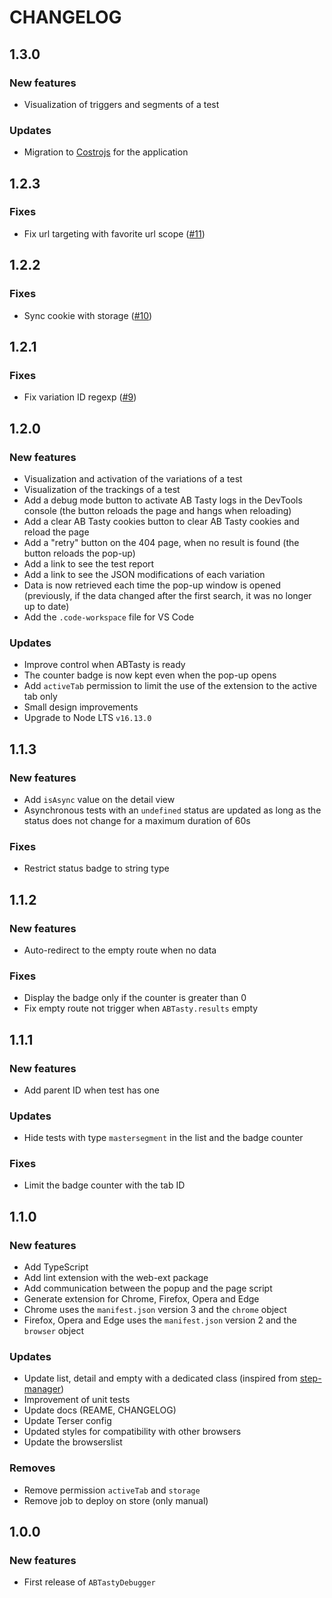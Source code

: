 # CHANGELOG

## 1.3.0

### New features

- Visualization of triggers and segments of a test

### Updates

- Migration to [Costrojs](https://github.com/costrojs/costro) for the application

## 1.2.3

### Fixes

- Fix url targeting with favorite url scope ([#11](https://github.com/yoriiis/abtasty-debugger/pull/11))

## 1.2.2

### Fixes

- Sync cookie with storage ([#10](https://github.com/yoriiis/abtasty-debugger/pull/10))

## 1.2.1

### Fixes

- Fix variation ID regexp ([#9](https://github.com/yoriiis/abtasty-debugger/pull/9))

## 1.2.0

### New features

- Visualization and activation of the variations of a test
- Visualization of the trackings of a test
- Add a debug mode button to activate AB Tasty logs in the DevTools console (the button reloads the page and hangs when reloading)
- Add a clear AB Tasty cookies button to clear AB Tasty cookies and reload the page
- Add a "retry" button on the 404 page, when no result is found (the button reloads the pop-up)
- Add a link to see the test report
- Add a link to see the JSON modifications of each variation
- Data is now retrieved each time the pop-up window is opened (previously, if the data changed after the first search, it was no longer up to date)
- Add the `.code-workspace` file for VS Code

### Updates

- Improve control when ABTasty is ready
- The counter badge is now kept even when the pop-up opens
- Add `activeTab` permission to limit the use of the extension to the active tab only
- Small design improvements
- Upgrade to Node LTS `v16.13.0`

## 1.1.3

### New features

- Add `isAsync` value on the detail view
- Asynchronous tests with an `undefined` status are updated as long as the status does not change for a maximum duration of 60s

### Fixes

- Restrict status badge to string type

## 1.1.2

### New features

- Auto-redirect to the empty route when no data

### Fixes

- Display the badge only if the counter is greater than 0
- Fix empty route not trigger when `ABTasty.results` empty

## 1.1.1

### New features

- Add parent ID when test has one

### Updates

- Hide tests with type `mastersegment` in the list and the badge counter

### Fixes

- Limit the badge counter with the tab ID

## 1.1.0

### New features

- Add TypeScript
- Add lint extension with the web-ext package
- Add communication between the popup and the page script
- Generate extension for Chrome, Firefox, Opera and Edge
- Chrome uses the `manifest.json` version 3 and the `chrome` object
- Firefox, Opera and Edge uses the `manifest.json` version 2 and the `browser` object

### Updates

- Update list, detail and empty with a dedicated class (inspired from [step-manager](https://github.com/yoriiis/step-manager))
- Improvement of unit tests
- Update docs (REAME, CHANGELOG)
- Update Terser config
- Updated styles for compatibility with other browsers
- Update the browserslist

### Removes

- Remove permission `activeTab` and `storage`
- Remove job to deploy on store (only manual)

## 1.0.0

### New features

- First release of `ABTastyDebugger`
